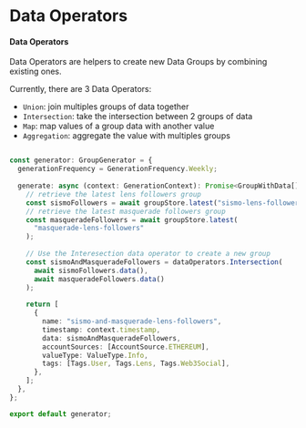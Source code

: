 # Data Operators

#### Data Operators

Data Operators are helpers to create new Data Groups by combining existing ones.

Currently, there are 3 Data Operators:

* `Union`: join multiples groups of data together
* `Intersection`: take the intersection between 2 groups of data
* `Map`: map values of a group data with another value
* `Aggregation`: aggregate the value with multiples groups&#x20;

```typescript

const generator: GroupGenerator = {
  generationFrequency = GenerationFrequency.Weekly;
 
  generate: async (context: GenerationContext): Promise<GroupWithData[]> => {
    // retrieve the latest lens followers group
    const sismoFollowers = await groupStore.latest("sismo-lens-followers");
    // retrieve the latest masquerade followers group
    const masqueradeFollowers = await groupStore.latest(
      "masquerade-lens-followers"
    );
    
    // Use the Interesection data operator to create a new group
    const sismoAndMasqueradeFollowers = dataOperators.Intersection(
      await sismoFollowers.data(),
      await masqueradeFollowers.data()
    );
    
    return [
      {
        name: "sismo-and-masquerade-lens-followers",
        timestamp: context.timestamp,
        data: sismoAndMasqueradeFollowers,
        accountSources: [AccountSource.ETHEREUM],
        valueType: ValueType.Info,
        tags: [Tags.User, Tags.Lens, Tags.Web3Social],
      },
    ];
  },
};

export default generator;

```
